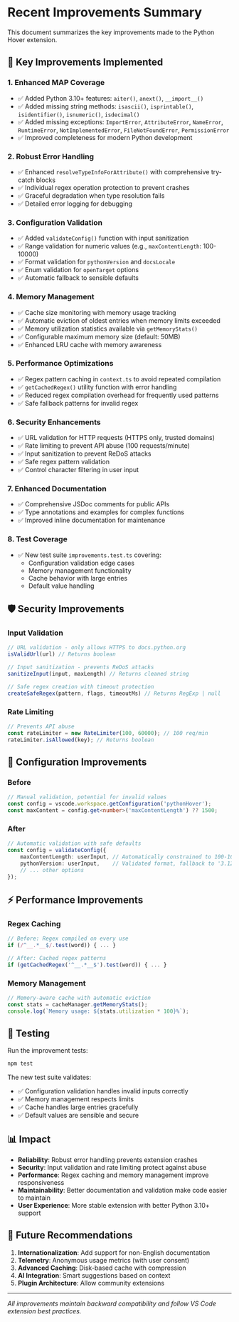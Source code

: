 # Recent Improvements Summary

This document summarizes the key improvements made to the Python Hover extension.

## 🚀 **Key Improvements Implemented**

### 1. **Enhanced MAP Coverage**
- ✅ Added Python 3.10+ features: `aiter()`, `anext()`, `__import__()`
- ✅ Added missing string methods: `isascii()`, `isprintable()`, `isidentifier()`, `isnumeric()`, `isdecimal()`
- ✅ Added missing exceptions: `ImportError`, `AttributeError`, `NameError`, `RuntimeError`, `NotImplementedError`, `FileNotFoundError`, `PermissionError`
- ✅ Improved completeness for modern Python development

### 2. **Robust Error Handling**
- ✅ Enhanced `resolveTypeInfoForAttribute()` with comprehensive try-catch blocks
- ✅ Individual regex operation protection to prevent crashes
- ✅ Graceful degradation when type resolution fails
- ✅ Detailed error logging for debugging

### 3. **Configuration Validation**
- ✅ Added `validateConfig()` function with input sanitization
- ✅ Range validation for numeric values (e.g., `maxContentLength`: 100-10000)
- ✅ Format validation for `pythonVersion` and `docsLocale`
- ✅ Enum validation for `openTarget` options
- ✅ Automatic fallback to sensible defaults

### 4. **Memory Management**
- ✅ Cache size monitoring with memory usage tracking
- ✅ Automatic eviction of oldest entries when memory limits exceeded
- ✅ Memory utilization statistics available via `getMemoryStats()`
- ✅ Configurable maximum memory size (default: 50MB)
- ✅ Enhanced LRU cache with memory awareness

### 5. **Performance Optimizations**
- ✅ Regex pattern caching in `context.ts` to avoid repeated compilation
- ✅ `getCachedRegex()` utility function with error handling
- ✅ Reduced regex compilation overhead for frequently used patterns
- ✅ Safe fallback patterns for invalid regex

### 6. **Security Enhancements**
- ✅ URL validation for HTTP requests (HTTPS only, trusted domains)
- ✅ Rate limiting to prevent API abuse (100 requests/minute)
- ✅ Input sanitization to prevent ReDoS attacks
- ✅ Safe regex pattern validation
- ✅ Control character filtering in user input

### 7. **Enhanced Documentation**
- ✅ Comprehensive JSDoc comments for public APIs
- ✅ Type annotations and examples for complex functions
- ✅ Improved inline documentation for maintenance

### 8. **Test Coverage**
- ✅ New test suite `improvements.test.ts` covering:
  - Configuration validation edge cases
  - Memory management functionality
  - Cache behavior with large entries
  - Default value handling

## 🛡️ **Security Improvements**

### Input Validation
```typescript
// URL validation - only allows HTTPS to docs.python.org
isValidUrl(url) // Returns boolean

// Input sanitization - prevents ReDoS attacks
sanitizeInput(input, maxLength) // Returns cleaned string

// Safe regex creation with timeout protection
createSafeRegex(pattern, flags, timeoutMs) // Returns RegExp | null
```

### Rate Limiting
```typescript
// Prevents API abuse
const rateLimiter = new RateLimiter(100, 60000); // 100 req/min
rateLimiter.isAllowed(key); // Returns boolean
```

## 🔧 **Configuration Improvements**

### Before
```typescript
// Manual validation, potential for invalid values
const config = vscode.workspace.getConfiguration('pythonHover');
const maxContent = config.get<number>('maxContentLength') ?? 1500;
```

### After
```typescript
// Automatic validation with safe defaults
const config = validateConfig({
    maxContentLength: userInput, // Automatically constrained to 100-10000
    pythonVersion: userInput,    // Validated format, fallback to '3.12'
    // ... other options
});
```

## ⚡ **Performance Improvements**

### Regex Caching
```typescript
// Before: Regex compiled on every use
if (/^__.*__$/.test(word)) { ... }

// After: Cached regex patterns
if (getCachedRegex('^__.*__$').test(word)) { ... }
```

### Memory Management
```typescript
// Memory-aware cache with automatic eviction
const stats = cacheManager.getMemoryStats();
console.log(`Memory usage: ${stats.utilization * 100}%`);
```

## 🧪 **Testing**

Run the improvement tests:
```bash
npm test
```

The new test suite validates:
- ✅ Configuration validation handles invalid inputs correctly
- ✅ Memory management respects limits
- ✅ Cache handles large entries gracefully  
- ✅ Default values are sensible and secure

## 📊 **Impact**

- **Reliability**: Robust error handling prevents extension crashes
- **Security**: Input validation and rate limiting protect against abuse
- **Performance**: Regex caching and memory management improve responsiveness
- **Maintainability**: Better documentation and validation make code easier to maintain
- **User Experience**: More stable extension with better Python 3.10+ support

## 🔮 **Future Recommendations**

1. **Internationalization**: Add support for non-English documentation
2. **Telemetry**: Anonymous usage metrics (with user consent)
3. **Advanced Caching**: Disk-based cache with compression
4. **AI Integration**: Smart suggestions based on context
5. **Plugin Architecture**: Allow community extensions

---

*All improvements maintain backward compatibility and follow VS Code extension best practices.*
